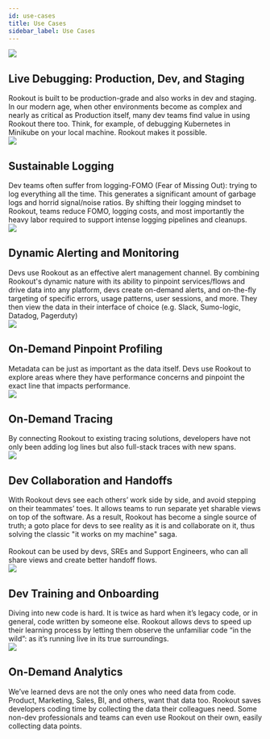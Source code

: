 ```yaml
---
id: use-cases
title: Use Cases
sidebar_label: Use Cases
---
```


<div class="use-cases-container">
    <div class="use-cases-column">
        <div class="use-cases-item">
            <div class="use-cases-icon">
                <img src="/img/icons/use-cases/looking-glass.png" />
            </div>
            <div class="use-cases-content">
              <h2>Live Debugging: Production, Dev, and Staging</h2>
              Rookout is built to be production-grade and also works in dev and staging. In our modern age, when other environments become as complex and nearly as critical as Production itself, many dev teams find value in using Rookout there too. Think, for example, of debugging Kubernetes in Minikube on your local machine. Rookout makes it possible.
            </div>
        </div>
        <div class="use-cases-item">
            <div class="use-cases-icon">
                <img src="/img/icons/use-cases/file.png" />
            </div>
            <div class="use-cases-content">
              <h2>Sustainable Logging</h2>
              Dev teams often suffer from logging-FOMO (Fear of Missing Out): trying to log everything all the time. This generates a significant amount of garbage logs and horrid signal/noise ratios. By shifting their logging mindset to Rookout, teams reduce FOMO, logging costs, and most importantly the heavy labor required to support intense logging pipelines and cleanups.
            </div>
        </div>
        <div class="use-cases-item">
            <div class="use-cases-icon">
                <img src="/img/icons/use-cases/bell.png" />
            </div>
            <div class="use-cases-content">
              <h2>Dynamic Alerting and Monitoring</h2>
              Devs use Rookout as an effective alert management channel. By combining Rookout's dynamic nature with its ability to pinpoint services/flows and drive data into any platform, devs create on-demand alerts, and on-the-fly targeting of specific errors, usage patterns, user sessions, and more. They then view the data in their interface of choice (e.g. Slack, Sumo-logic, Datadog, Pagerduty)
            </div>
        </div>
        <div class="use-cases-item">
            <div class="use-cases-icon">
                <img src="/img/icons/use-cases/pin.png" />
            </div>
            <div class="use-cases-content">
              <h2>On-Demand Pinpoint Profiling</h2>
              Metadata can be just as important as the data itself. Devs use Rookout to explore areas where they have performance concerns and pinpoint the exact line that impacts performance.
          </div>
        </div>
    </div>
    <div class="use-cases-column">
        <div class="use-cases-item">
            <div class="use-cases-icon">
                <img src="/img/icons/use-cases/looking-glass-2.png" />
            </div>
            <div class="use-cases-content">
              <h2>On-Demand Tracing</h2>
              By connecting Rookout to existing tracing solutions, developers have not only been adding log lines but also full-stack traces with new spans.
            </div>
        </div>
        <div class="use-cases-item">
            <div class="use-cases-icon">
                <img src="/img/icons/use-cases/hands.png" />
            </div>
            <div class="use-cases-content">
              <h2>Dev Collaboration and Handoffs</h2>
              With Rookout devs see each others’ work side by side, and avoid stepping on their teammates’ toes. It allows teams to run separate yet sharable views on top of the software. As a result, Rookout has become a single source of truth; a goto place for devs to see reality as it is and collaborate on it, thus solving the classic "it works on my machine" saga.
              <br /><br />
              Rookout can be used by devs, SREs and Support Engineers, who can all share views and create better handoff flows.            </div>
        </div>
        <div class="use-cases-item">
            <div class="use-cases-icon">
                <img src="/img/icons/use-cases/bug-spin.png" />
            </div>
            <div class="use-cases-content">
              <h2>Dev Training and Onboarding</h2>
              Diving into new code is hard. It is twice as hard when it’s legacy code, or in general, code written by someone else. Rookout allows devs to speed up their learning process by letting them observe the unfamiliar code “in the wild”: as it’s running live in its true surroundings.
          </div>
        </div>
        <div class="use-cases-item">
            <div class="use-cases-icon">
                <img src="/img/icons/use-cases/screen-graph.png" />
            </div>
            <div class="use-cases-content">
              <h2>On-Demand Analytics</h2>
              We’ve learned devs are not the only ones who need data from code. Product, Marketing, Sales, BI, and others, want that data too. Rookout saves developers coding time by collecting the data their colleagues need. Some non-dev professionals and teams can even use Rookout on their own, easily collecting data points.
            </div>
        </div>
    </div>
</div>
